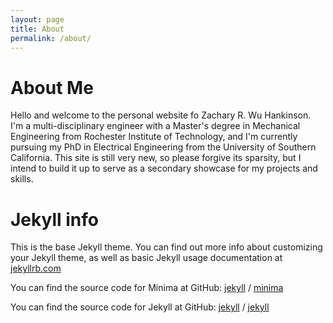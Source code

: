 ```yaml
---
layout: page
title: About
permalink: /about/
---
```


# About Me
Hello and welcome to the personal website fo Zachary R. Wu Hankinson. 
I'm a multi-disciplinary engineer with a Master's degree in Mechanical Engineering 
from Rochester Institute of Technology, and I'm currently pursuing my PhD in 
Electrical Engineering from the University of Southern California. This site is still 
very new, so please forgive its sparsity, but I intend to build it up to serve as a 
secondary showcase for my projects and skills.

# Jekyll info
This is the base Jekyll theme. You can find out more info about customizing your Jekyll theme, as well as basic Jekyll usage documentation at [jekyllrb.com](https://jekyllrb.com/)

You can find the source code for Minima at GitHub:
[jekyll][jekyll-organization] /
[minima](https://github.com/jekyll/minima)

You can find the source code for Jekyll at GitHub:
[jekyll][jekyll-organization] /
[jekyll](https://github.com/jekyll/jekyll)


[jekyll-organization]: https://github.com/jekyll
